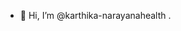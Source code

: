 - 👋 Hi, I’m @karthika-narayanahealth
.

<!---
karthika-narayanahealth/karthika-narayanahealth is a ✨ special ✨ repository because its `README.md` (this file) appears on your GitHub profile.
You can click the Preview link to take a look at your changes.
--->
